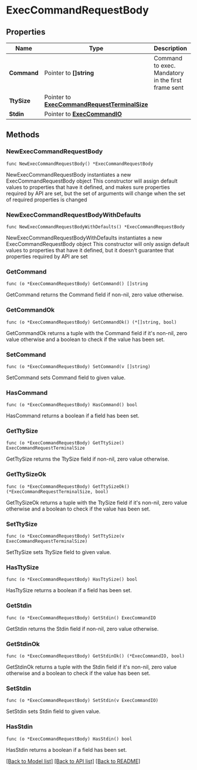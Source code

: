 # ExecCommandRequestBody

## Properties

Name | Type | Description | Notes
------------ | ------------- | ------------- | -------------
**Command** | Pointer to **[]string** | Command to exec. Mandatory in the first frame sent | [optional] 
**TtySize** | Pointer to [**ExecCommandRequestTerminalSize**](ExecCommandRequestTerminalSize.md) |  | [optional] 
**Stdin** | Pointer to [**ExecCommandIO**](ExecCommandIO.md) |  | [optional] 

## Methods

### NewExecCommandRequestBody

`func NewExecCommandRequestBody() *ExecCommandRequestBody`

NewExecCommandRequestBody instantiates a new ExecCommandRequestBody object
This constructor will assign default values to properties that have it defined,
and makes sure properties required by API are set, but the set of arguments
will change when the set of required properties is changed

### NewExecCommandRequestBodyWithDefaults

`func NewExecCommandRequestBodyWithDefaults() *ExecCommandRequestBody`

NewExecCommandRequestBodyWithDefaults instantiates a new ExecCommandRequestBody object
This constructor will only assign default values to properties that have it defined,
but it doesn't guarantee that properties required by API are set

### GetCommand

`func (o *ExecCommandRequestBody) GetCommand() []string`

GetCommand returns the Command field if non-nil, zero value otherwise.

### GetCommandOk

`func (o *ExecCommandRequestBody) GetCommandOk() (*[]string, bool)`

GetCommandOk returns a tuple with the Command field if it's non-nil, zero value otherwise
and a boolean to check if the value has been set.

### SetCommand

`func (o *ExecCommandRequestBody) SetCommand(v []string)`

SetCommand sets Command field to given value.

### HasCommand

`func (o *ExecCommandRequestBody) HasCommand() bool`

HasCommand returns a boolean if a field has been set.

### GetTtySize

`func (o *ExecCommandRequestBody) GetTtySize() ExecCommandRequestTerminalSize`

GetTtySize returns the TtySize field if non-nil, zero value otherwise.

### GetTtySizeOk

`func (o *ExecCommandRequestBody) GetTtySizeOk() (*ExecCommandRequestTerminalSize, bool)`

GetTtySizeOk returns a tuple with the TtySize field if it's non-nil, zero value otherwise
and a boolean to check if the value has been set.

### SetTtySize

`func (o *ExecCommandRequestBody) SetTtySize(v ExecCommandRequestTerminalSize)`

SetTtySize sets TtySize field to given value.

### HasTtySize

`func (o *ExecCommandRequestBody) HasTtySize() bool`

HasTtySize returns a boolean if a field has been set.

### GetStdin

`func (o *ExecCommandRequestBody) GetStdin() ExecCommandIO`

GetStdin returns the Stdin field if non-nil, zero value otherwise.

### GetStdinOk

`func (o *ExecCommandRequestBody) GetStdinOk() (*ExecCommandIO, bool)`

GetStdinOk returns a tuple with the Stdin field if it's non-nil, zero value otherwise
and a boolean to check if the value has been set.

### SetStdin

`func (o *ExecCommandRequestBody) SetStdin(v ExecCommandIO)`

SetStdin sets Stdin field to given value.

### HasStdin

`func (o *ExecCommandRequestBody) HasStdin() bool`

HasStdin returns a boolean if a field has been set.


[[Back to Model list]](../README.md#documentation-for-models) [[Back to API list]](../README.md#documentation-for-api-endpoints) [[Back to README]](../README.md)


